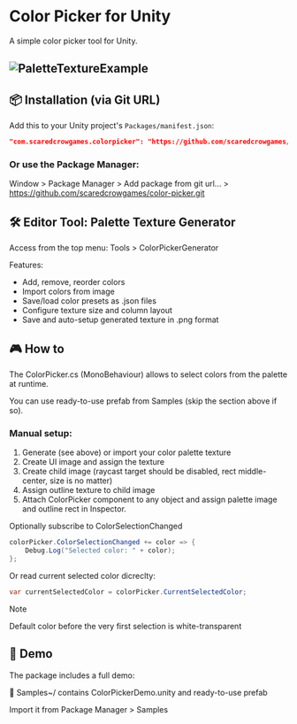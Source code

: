 # Color Picker for Unity

A simple color picker tool for Unity.

![PaletteTextureExample](https://github.com/user-attachments/assets/55bb70b8-3d85-41a2-8f23-d8c3ae6d0c23)
---
## 📦 Installation (via Git URL)

Add this to your Unity project's `Packages/manifest.json`:

```json
"com.scaredcrowgames.colorpicker": "https://github.com/scaredcrowgames/color-picker.git"
```

### Or use the Package Manager:

Window > Package Manager > Add package from git url... > https://github.com/scaredcrowgames/color-picker.git

## 🛠 Editor Tool: Palette Texture Generator
Access from the top menu: Tools > ColorPickerGenerator

Features:
* Add, remove, reorder colors
* Import colors from image
* Save/load color presets as .json files
* Configure texture size and column layout
* Save and auto-setup generated texture in .png format

## 🎮 How to
The ColorPicker.cs (MonoBehaviour) allows to select colors from the palette at runtime.

You can use ready-to-use prefab from Samples (skip the section above if so).

### Manual setup:
1. Generate (see above) or import your color palette texture
2. Create UI image and assign the texture
3. Create child image (raycast target should be disabled, rect middle-center, size is no matter)
4. Assign outline texture to child image
5. Attach ColorPicker component to any object and assign palette image and outline rect in Inspector.

Optionally subscribe to ColorSelectionChanged

```csharp
colorPicker.ColorSelectionChanged += color => {
    Debug.Log("Selected color: " + color);
};
```
Or read current selected color dicreclty:
```csharp
var currentSelectedColor = colorPicker.CurrentSelectedColor;
```
> [!NOTE]
> Default color before the very first selection is white-transparent

## 🧪 Demo
The package includes a full demo:

📁 Samples~/ contains ColorPickerDemo.unity and ready-to-use prefab

Import it from Package Manager > Samples
